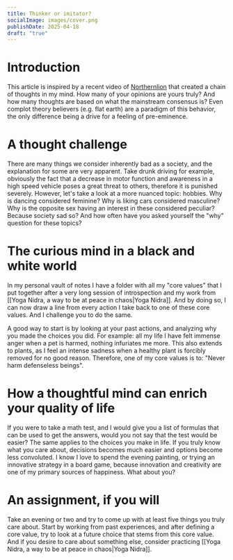```yaml
---
title: Thinker or imitator?
socialImage: images/cover.png
publishDate: 2025-04-18
draft: "true"
---
```

# Introduction
This article is inspired by a recent video of [Northernlion](https://www.youtube.com/@Northernlion) that created a chain of thoughts in my mind. How many of your opinions are yours truly? And how many thoughts are based on what the mainstream consensus is? Even complot theory believers (e.g. flat earth) are a paradigm of this behavior, the only difference being a drive for a feeling of pre-eminence. 

# A thought challenge
There are many things we consider inherently bad as a society, and the explanation for some are very apparent. Take drunk driving for example, obviously the fact that a decrease in motor function and awareness in a high speed vehicle poses a great threat to others, therefore it is punished severely. However, let's take a look at a more nuanced topic: hobbies. Why is dancing considered feminine? Why is liking cars considered masculine? Why is the opposite sex having an interest in these considered peculiar? Because society sad so? And how often have you asked yourself the "why" question for these topics?

# The curious mind in a black and white world
In my personal vault of notes I have a folder with all my "core values" that I put together after a very long session of introspection and my work from [[Yoga Nidra, a way to be at peace in chaos|Yoga Nidra]]. And by doing so, I can now draw a line from every action I take back to one of these core values. And I challenge you to do the same. 

A good way to start is by looking at your past actions, and analyzing why you made the choices you did. For example: all my life I have felt immense anger when a pet is harmed, nothing infuriates me more. This also extends to plants, as I feel an intense sadness when a healthy plant is forcibly removed for no good reason. Therefore, one of my core values is to: "Never harm defenseless beings".

# How a thoughtful mind can enrich your quality of life
If you were to take a math test, and I would give you a list of formulas that can be used to get the answers, would you not say that the test would be easier? The same applies to the choices you make in life. If you truly know what you care about, decisions becomes much easier and options become less convoluted. I know I love to spend the evening painting, or trying an innovative strategy in a board game, because innovation and creativity are one of my primary sources of happiness. What about you?

# An assignment, if you will
Take an evening or two and try to come up with at least five things you truly care about. Start by working from past experiences, and after defining a core value, try to look at a future choice that stems from this core value. And if you desire to care about something else, consider practicing [[Yoga Nidra, a way to be at peace in chaos|Yoga Nidra]].
